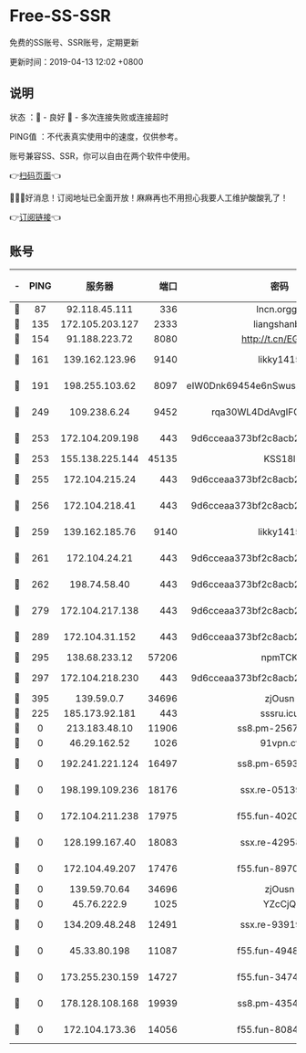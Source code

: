 # Free-SS-SSR

免费的SS账号、SSR账号，定期更新

更新时间：2019-04-13 12:02 +0800

## 说明

状态     ：🙂 - 良好 🙁 - 多次连接失败或连接超时

PING值   ：不代表真实使用中的速度，仅供参考。

账号兼容SS、SSR，你可以自由在两个软件中使用。

👉[扫码页面](https://liesauer.github.io/Free-SS-SSR/)👈

🎉🎉🎉好消息！订阅地址已全面开放！麻麻再也不用担心我要人工维护酸酸乳了！

👉[订阅链接](https://www.liesauer.net/yogurt/subscribe?ACCESS_TOKEN=DAYxR3mMaZAsaqUb)👈

## 账号

|-|PING|服务器|端口|密码|加密方式|区域|
|:----:|:----:|:-----:|-----:|:----:|:----:|:----:|
|🙂|87|92.118.45.111|336|lncn.orgg8|rc4|JP|
|🙂|135|172.105.203.127|2333|liangshanbo|chacha20|JP|
|🙂|154|91.188.223.72|8080|http://t.cn/EGJIyrl|rc4-md5|RU|
|🙂|161|139.162.123.96|9140|likky1415|aes-256-cfb|JP|
|🙂|191|198.255.103.62|8097|eIW0Dnk69454e6nSwuspv9DmS201tQ0D|aes-256-cfb|US|
|🙂|249|109.238.6.24|9452|rqa30WL4DdAvgIFG6Fs3znzTa|aes-256-cfb|FR|
|🙂|253|172.104.209.198|443|9d6cceaa373bf2c8acb22e60b6a58be6|aes-256-cfb|US|
|🙂|253|155.138.225.144|45135|KSS18l|rc4-md5|US|
|🙂|255|172.104.215.24|443|9d6cceaa373bf2c8acb22e60b6a58be6|aes-256-cfb|US|
|🙂|256|172.104.218.41|443|9d6cceaa373bf2c8acb22e60b6a58be6|aes-256-cfb|US|
|🙂|259|139.162.185.76|9140|likky1415|aes-256-cfb|DE|
|🙂|261|172.104.24.21|443|9d6cceaa373bf2c8acb22e60b6a58be6|aes-256-cfb|US|
|🙂|262|198.74.58.40|443|9d6cceaa373bf2c8acb22e60b6a58be6|aes-256-cfb|US|
|🙂|279|172.104.217.138|443|9d6cceaa373bf2c8acb22e60b6a58be6|aes-256-cfb|US|
|🙂|289|172.104.31.152|443|9d6cceaa373bf2c8acb22e60b6a58be6|aes-256-cfb|US|
|🙂|295|138.68.233.12|57206|npmTCK|rc4-md5|US|
|🙂|297|172.104.218.230|443|9d6cceaa373bf2c8acb22e60b6a58be6|aes-256-cfb|US|
|🙂|395|139.59.0.7|34696|zjOusn|chacha20|IN|
|🙁|225|185.173.92.181|443|sssru.icu|rc4-md5|RU|
|🙁|0|213.183.48.10|11906|ss8.pm-25676868|rc4-md5|RU|
|🙁|0|46.29.162.52|1026|91vpn.cf|rc4-md5|RU|
|🙁|0|192.241.221.124|16497|ss8.pm-65934827|aes-256-cfb|US|
|🙁|0|198.199.109.236|18176|ssx.re-05139885|aes-256-cfb|US|
|🙁|0|172.104.211.238|17975|f55.fun-40202227|aes-256-cfb|US|
|🙁|0|128.199.167.40|18083|ssx.re-42958888|aes-256-cfb|SG|
|🙁|0|172.104.49.207|17476|f55.fun-89704239|aes-256-cfb|SG|
|🙁|0|139.59.70.64|34696|zjOusn|chacha20|IN|
|🙁|0|45.76.222.9|1025|YZcCjQ|rc4-md5|JP|
|🙁|0|134.209.48.248|12491|ssx.re-93919714|aes-256-cfb|US|
|🙁|0|45.33.80.198|11087|f55.fun-49488577|aes-256-cfb|US|
|🙁|0|173.255.230.159|14727|f55.fun-34743198|aes-256-cfb|US|
|🙁|0|178.128.108.168|19939|ss8.pm-43547562|aes-256-cfb|SG|
|🙁|0|172.104.173.36|14056|f55.fun-80847555|aes-256-cfb|SG|
